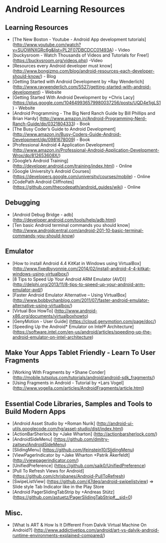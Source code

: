 Android Learning Resources
==========================

## Learning Resources
* [The New Boston - Youtube - Android App development tutorials] (http://www.youtube.com/watch?v=SUOWNXGRc6g&list=PL2F07DBCDCC01493A) - Video
* [buckysroom - Watch Thousands of Videos and Tutorials for Free!] (https://buckysroom.org/videos.php) -Video
* [Resources every Android developer must know] (http://www.bongizmo.com/blog/android-resources-each-developer-should-know/) - Blog
* [Getting Started with Android Development by +Ray Wenderlich] (http://www.raywenderlich.com/5527/getting-started-with-android-development) - Website
* [Getting Started With Android Development by +Chris Lacy] (https://plus.google.com/104649936579980037256/posts/UQD4e1jgLS1) - Website
* [Android Programming - The Big Nerd Ranch Guide by Bill Phillips and Brian Hardy] (http://www.amazon.in/Android-Programming-Nerd-Ranch-Guide/dp/0321804333) - Book
* [The Busy Coder’s Guide to Android Development] (http://www.amazon.in/Busy-Coders-Guide-Android-Development/dp/0981678009)  - Book
* [Professional Android 4 Application Development] (http://www.amazon.in/Professional-Android-Application-Development-Wrox/dp/812653608X/)
* [Google’s Android Training] (http://developer.android.com/training/index.html) - Online
* [Google University’s Android Courses] (https://developers.google.com/university/courses/mobile) - Online
* [CodePath Android Cliffnotes] (https://github.com/thecodepath/android_guides/wiki) - Online

## Debugging
* [Android Debug Bridge - adb] (http://developer.android.com/tools/help/adb.html)
* [Ten basic Android terminal commands you should know] (http://www.androidcentral.com/android-201-10-basic-terminal-commands-you-should-know)

## Emulator
* [How to install Android 4.4 KitKat in Windows using VirtualBox] (http://www.fixedbyvonnie.com/2014/02/install-android-4-4-kitkat-windows-using-virtualbox/)
* [8 Tips to Speed Up Your Android ARM Emulator (AVD)] (http://delphi.org/2013/11/8-tips-to-speed-up-your-android-arm-emulator-avd/)
* [Faster Android Emulator Alternative – Using VirtualBox] (http://www.bobbychanblog.com/2011/07/faster-android-emulator-alternative-using-virtualbox/)
* [Virtual Box HowTo] (http://www.android-x86.org/documents/virtualboxhowto)
* [GenyMotion - User Guide] (https://cloud.genymotion.com/page/doc/)
* [Speeding Up the Android* Emulator on Intel® Architecture] (https://software.intel.com/en-us/android/articles/speeding-up-the-android-emulator-on-intel-architecture)

## Make Your Apps Tablet Friendly - Learn To User Fragments
* [Working With Fragments by +Shane Conder] (http://mobile.tutsplus.com/tutorials/android/android-sdk_fragments/)
* [Using Fragments in Android - Tutorial by +Lars Vogel] (http://www.vogella.com/articles/AndroidFragments/article.html)

## Essential Code Libraries, Samples and Tools to Build Modern Apps
* [Android Asset Studio by +Roman Nurik] (http://android-ui-utils.googlecode.com/hg/asset-studio/dist/index.html)
* [ActionBarSherlock by +Jake Wharton] (http://actionbarsherlock.com/)
* [AndroidSideMenu] (https://github.com/dmitry-zaitsev/AndroidSideMenu)
* [SlidingMenu] (https://github.com/jfeinstein10/SlidingMenu)
* [ViewPagerIndicator by +Jake Wharton +Patrik Åkerfeldt] (http://viewpagerindicator.com/)
* [UnifiedPreference] (https://github.com/saik0/UnifiedPreference)
* [Pull To Refresh Views for Android] (https://github.com/chrisbanes/Android-PullToRefresh)
* [SwipeListView] (https://github.com/47deg/android-swipelistview) => Slide style Tab Indicator like in the Play Store
* [Android PagerSlidingTabStrip by +Andreas Stütz] (https://github.com/astuetz/PagerSlidingTabStrip#__sid=0) 

## Misc.
* [What Is ART & How Is It Different From Dalvik Virtual Machine On Android?] (http://www.addictivetips.com/android/art-vs-dalvik-android-runtime-environments-explained-compared/)
